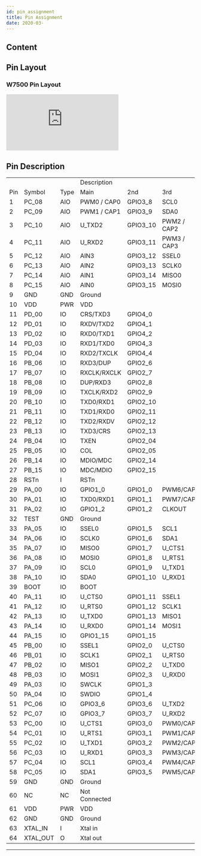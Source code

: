 ```yaml
---
id: pin_assignment
title: Pin Assignment
date: 2020-03-
---
```


## Content

## Pin Layout

### W7500 Pin Layout

![W7500 Pin Layout](http://wizwiki.net/wiki/lib/exe/fetch.php?media=products:w7500:overview:pin_layout.png)

## Pin Description

|     |          |      |               |          |             |           |
| --- | -------- | ---- | ------------- | -------- | ----------- | --------- |
|     |          |      | Description   |          |             |           |
| Pin | Symbol   | Type | Main          | 2nd      | 3rd         | 4th       |
| 1   | PC_08    | AIO  | PWM0 / CAP0   | GPIO3_8  | SCL0        | AIN7      |
| 2   | PC_09    | AIO  | PWM1 / CAP1   | GPIO3_9  | SDA0        | AIN6      |
| 3   | PC_10    | AIO  | U_TXD2        | GPIO3_10 | PWM2 / CAP2 | AIN5      |
| 4   | PC_11    | AIO  | U_RXD2        | GPIO3_11 | PWM3 / CAP3 | AIN4      |
| 5   | PC_12    | AIO  | AIN3          | GPIO3_12 | SSEL0       | AIN3      |
| 6   | PC_13    | AIO  | AIN2          | GPIO3_13 | SCLK0       | AIN2      |
| 7   | PC_14    | AIO  | AIN1          | GPIO3_14 | MISO0       | AIN1      |
| 8   | PC_15    | AIO  | AIN0          | GPIO3_15 | MOSI0       | AIN0      |
| 9   | GND      | GND  | Ground        |          |             |           |
| 10  | VDD      | PWR  | VDD           |          |             |           |
| 11  | PD_00    | IO   | CRS/TXD3      | GPIO4_0  |             |           |
| 12  | PD_01    | IO   | RXDV/TXD2     | GPIO4_1  |             |           |
| 13  | PD_02    | IO   | RXD0/TXD1     | GPIO4_2  |             |           |
| 14  | PD_03    | IO   | RXD1/TXD0     | GPIO4_3  |             |           |
| 15  | PD_04    | IO   | RXD2/TXCLK    | GPIO4_4  |             |           |
| 16  | PB_06    | IO   | RXD3/DUP      | GPIO2_6  |             |           |
| 17  | PB_07    | IO   | RXCLK/RXCLK   | GPIO2_7  |             |           |
| 18  | PB_08    | IO   | DUP/RXD3      | GPIO2_8  |             |           |
| 19  | PB_09    | IO   | TXCLK/RXD2    | GPIO2_9  |             |           |
| 20  | PB_10    | IO   | TXD0/RXD1     | GPIO2_10 |             |           |
| 21  | PB_11    | IO   | TXD1/RXD0     | GPIO2_11 |             |           |
| 22  | PB_12    | IO   | TXD2/RXDV     | GPIO2_12 |             |           |
| 23  | PB_13    | IO   | TXD3/CRS      | GPIO2_13 |             |           |
| 24  | PB_04    | IO   | TXEN          | GPIO2_04 |             |           |
| 25  | PB_05    | IO   | COL           | GPIO2_05 |             |           |
| 26  | PB_14    | IO   | MDIO/MDC      | GPIO2_14 |             |           |
| 27  | PB_15    | IO   | MDC/MDIO      | GPIO2_15 |             |           |
| 28  | RSTn     | I    | RSTn          |          |             |           |
| 29  | PA_00    | IO   | GPIO1_0       | GPIO1_0  | PWM6/CAP6   |           |
| 30  | PA_01    | IO   | TXD0/RXD1     | GPIO1_1  | PWM7/CAP7   |           |
| 31  | PA_02    | IO   | GPIO1_2       | GPIO1_2  | CLKOUT      |           |
| 32  | TEST     | GND  | Ground        |          |             |           |
| 33  | PA_05    | IO   | SSEL0         | GPIO1_5  | SCL1        | PWM2/CAP2 |
| 34  | PA_06    | IO   | SCLK0         | GPIO1_6  | SDA1        | PWM3/CAP3 |
| 35  | PA_07    | IO   | MISO0         | GPIO1_7  | U_CTS1      | PWM4/CAP4 |
| 36  | PA_08    | IO   | MOSI0         | GPIO1_8  | U_RTS1      | PWM5/CAP5 |
| 37  | PA_09    | IO   | SCL0          | GPIO1_9  | U_TXD1      | PWM6/CAP6 |
| 38  | PA_10    | IO   | SDA0          | GPIO1_10 | U_RXD1      | PWM7/CAP7 |
| 39  | BOOT     | IO   | BOOT          |          |             |           |
| 40  | PA_11    | IO   | U_CTS0        | GPIO1_11 | SSEL1       |           |
| 41  | PA_12    | IO   | U_RTS0        | GPIO1_12 | SCLK1       |           |
| 42  | PA_13    | IO   | U_TXD0        | GPIO1_13 | MISO1       |           |
| 43  | PA_14    | IO   | U_RXD0        | GPIO1_14 | MOSI1       |           |
| 44  | PA_15    | IO   | GPIO1_15      | GPIO1_15 |             |           |
| 45  | PB_00    | IO   | SSEL1         | GPIO2_0  | U_CTS0      |           |
| 46  | PB_01    | IO   | SCLK1         | GPIO2_1  | U_RTS0      |           |
| 47  | PB_02    | IO   | MISO1         | GPIO2_2  | U_TXD0      |           |
| 48  | PB_03    | IO   | MOSI1         | GPIO2_3  | U_RXD0      |           |
| 49  | PA_03    | IO   | SWCLK         | GPIO1_3  |             | PWM0/CAP0 |
| 50  | PA_04    | IO   | SWDIO         | GPIO1_4  |             | PWM1/CAP1 |
| 51  | PC_06    | IO   | GPIO3_6       | GPIO3_6  | U_TXD2      |           |
| 52  | PC_07    | IO   | GPIO3_7       | GPIO3_7  | U_RXD2      |           |
| 53  | PC_00    | IO   | U_CTS1        | GPIO3_0  | PWM0/CAP0   |           |
| 54  | PC_01    | IO   | U_RTS1        | GPIO3_1  | PWM1/CAP1   |           |
| 55  | PC_02    | IO   | U_TXD1        | GPIO3_2  | PWM2/CAP2   |           |
| 56  | PC_03    | IO   | U_RXD1        | GPIO3_3  | PWM3/CAP3   |           |
| 57  | PC_04    | IO   | SCL1          | GPIO3_4  | PWM4/CAP4   |           |
| 58  | PC_05    | IO   | SDA1          | GPIO3_5  | PWM5/CAP5   |           |
| 59  | GND      | GND  | Ground        |          |             |           |
| 60  | NC       | NC   | Not Connected |          |             |           |
| 61  | VDD      | PWR  | VDD           |          |             |           |
| 62  | GND      | GND  | Ground        |          |             |           |
| 63  | XTAL_IN  | I    | Xtal in       |          |             |           |
| 64  | XTAL_OUT | O    | Xtal out      |          |             |           |

---
